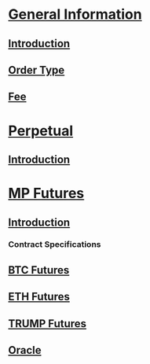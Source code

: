 
# [General Information](en/general-information.md)

## [Introduction](en/general-information.md#introduction)

## [Order Type](en/general-information.md#order-types)

## [Fee](en/general-information.md#fee)



# [Perpetual](en/perpetual.md)

## [Introduction](en/perpetual.md#introduction)


# [MP Futures](en/mp-futures.md)

## [Introduction](en/mp-futures.md#introduction)

### Contract Specifications

## [BTC Futures](en/mp-futures.md#BTC)

## [ETH Futures](en/mp-futures.md#ETH)

## [TRUMP Futures](en/mp-futures.md#TRUMP)

## [Oracle](en/mp-futures.md#Oralce)